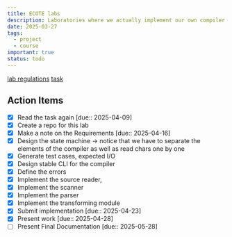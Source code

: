 ```yaml
---
title: ECOTE labs
description: Laboratories where we actually implement our own compiler
date: 2025-03-27
tags:
  - project
  - course
important: true
status: todo
---
```


[lab regulations](ECOTE%20Summer%202025%20-%20lab%20regulations.pdf)
[task](xml_to_cs.pdf)

## Action Items

- [x] Read the task again [due:: 2025-04-09]
- [x] Create a repo for this lab
- [x] Make a note on the Requirements [due:: 2025-04-16]
- [x] Design the state machine -> notice that we have to separate the elements of the compiler as well as read chars one by one
- [x] Generate test cases, expected I/O
- [x] Design stable CLI for the compiler
- [x] Define the errors
- [x] Implement the source reader,
- [x] Implement the scanner
- [x] Implement the parser
- [x] Implement the transforming module
- [x] Submit implementation [due:: 2025-04-23]
- [x] Present work [due:: 2025-04-28]
- [ ] Present Final Documentation [due:: 2025-05-28]
